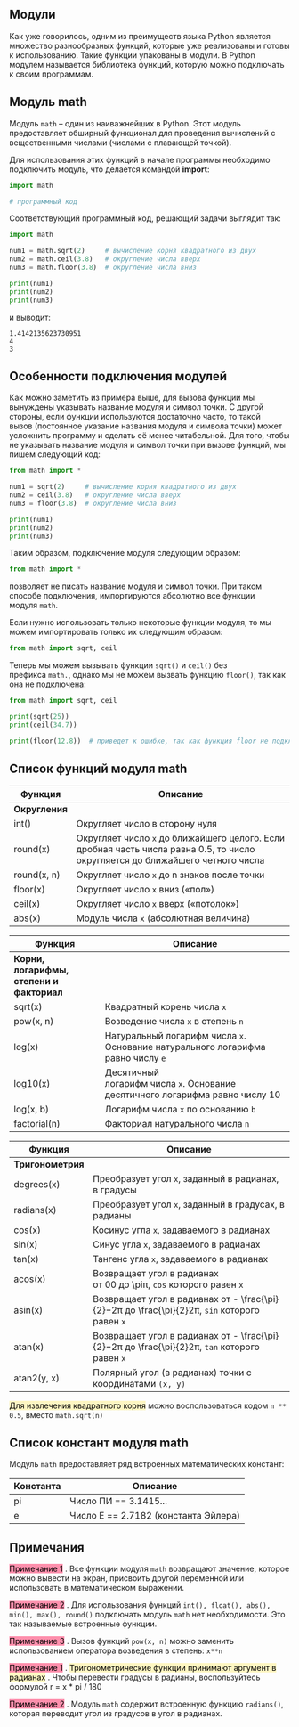## Модули

Как уже говорилось, одним из преимуществ языка Python является множество разнообразных функций, которые уже реализованы и готовы к использованию. Такие функции упакованы в модули. В Python модулем называется библиотека функций, которую можно подключать к своим программам.

## Модуль math

Модуль `math` – один из наиважнейших в Python. Этот модуль предоставляет обширный функционал для проведения вычислений с вещественными числами (числами с плавающей точкой).

Для использования этих функций в начале программы необходимо подключить модуль, что делается командой **import**:

```python
import math

# программный код
```

Соответствующий программный код, решающий задачи выглядит так:

```python
import math

num1 = math.sqrt(2)     # вычисление корня квадратного из двух
num2 = math.ceil(3.8)   # округление числа вверх
num3 = math.floor(3.8)  # округление числа вниз

print(num1)
print(num2)
print(num3)
```

и выводит:

```no-highlight
1.4142135623730951
4
3
```

## Особенности подключения модулей

Как можно заметить из примера выше, для вызова функции мы вынуждены указывать название модуля и символ точки. С другой стороны, если функции используются достаточно часто, то такой вызов (постоянное указание названия модуля и символа точки) может усложнить программу и сделать её менее читабельной. Для того, чтобы не указывать название модуля и символ точки при вызове функций, мы пишем следующий код:

```python
from math import *

num1 = sqrt(2)     # вычисление корня квадратного из двух
num2 = ceil(3.8)   # округление числа вверх
num3 = floor(3.8)  # округление числа вниз

print(num1)
print(num2)
print(num3)
```

Таким образом, подключение модуля следующим образом:

```python
from math import *
```

позволяет не писать название модуля и символ точки. При таком способе подключения, импортируются абсолютно все функции модуля `math`.

Если нужно использовать только некоторые функции модуля, то мы можем импортировать только их следующим образом:

```python
from math import sqrt, ceil
```

Теперь мы можем вызывать функции `sqrt()` и `ceil()` без префикса `math.`, однако мы не можем вызвать функцию `floor()`, так как она не подключена:

```python
from math import sqrt, ceil

print(sqrt(25))
print(ceil(34.7))

print(floor(12.8))  # приведет к ошибке, так как функция floor не подключена
```

## Список функций модуля math

| Функция        | Описание                                                                                                                       |
| -------------- | ------------------------------------------------------------------------------------------------------------------------------ |
| **Округления** |                                                                                                                                |
| int()          | Округляет число в сторону нуля                                                                                                 |
| round(x)       | Округляет число `x` до ближайшего целого. Если дробная часть числа равна 0.5, то число округляется до ближайшего четного числа |
| round(x, n)    | Округляет число `x` до n знаков после точки                                                                                    |
| floor(x)       | Округляет число `x` вниз («пол»)                                                                                               |
| ceil(x)        | Округляет число `x` вверх («потолок»)                                                                                          |
| abs(x)         | Модуль числа `x` (абсолютная величина)                                                                                         |

| Функция                               | Описание                                                                         |
| ------------------------------------- | -------------------------------------------------------------------------------- |
| **Корни, логарифмы, степени и факториал** |                                                                                  |
| sqrt(x)                               | Квадратный корень числа `x`                                                      |
| pow(x, n)                             | Возведение числа `x` в степень `n`                                               |
| log(x)                                | Натуральный логарифм числа `x`. Основание натурального логарифма равно числу `e` |
| log10(x)                              | Десятичный логарифм числа `x`. Основание десятичного логарифма равно числу 10    |
| log(x, b)                             | Логарифм числа `x` по основанию `b`                                              |
| factorial(n)                          | Факториал натурального числа `n`                                                 |

| Функция           | Описание                                                                                        |
| ----------------- | ----------------------------------------------------------------------------------------------- |
| **Тригонометрия** |                                                                                                 |
| degrees(x)        | Преобразует угол `x`, заданный в радианах, в градусы                                            |
| radians(x)        | Преобразует угол `x`, заданный в градусах, в радианы                                            |
| cos(x)            | Косинус угла `x`, задаваемого в радианах                                                        |
| sin(x)            | Синус угла `x`, задаваемого в радианах                                                          |
| tan(x)            | Тангенс угла `x`, задаваемого в радианах                                                        |
| acos(x)           | Возвращает угол в радианах от 00 до \piπ, `cos` которого равен `x`                              |
| asin(x)           | Возвращает угол в радианах от - \frac{\pi}{2}−2π​ до \frac{\pi}{2}2π​, `sin` которого равен `x` |
| atan(x)           | Возвращает угол в радианах от - \frac{\pi}{2}−2π​ до \frac{\pi}{2}2π​, `tan` которого равен `x` |
| atan2(y, x)       | Полярный угол (в радианах) точки с координатами `(x, y)`                                        |

<mark style="background: #FFF3A3A6;">Для извлечения квадратного корня</mark> можно воспользоваться кодом `n ** 0.5`, вместо `math.sqrt(n)`

## Список констант модуля math

Модуль `math` предоставляет ряд встроенных математических констант:

| Константа | Описание                             |
| --------- | ------------------------------------ |
| pi        | Число ПИ == 3.1415...                |
| e         | Число Е == 2.7182 (константа Эйлера) |

## Примечания

<mark style="background: #FF5582A6;">Примечание 1</mark> . Все функции модуля `math` возвращают значение, которое можно вывести на экран, присвоить другой переменной или использовать в математическом выражении.

<mark style="background: #FF5582A6;">Примечание 2</mark> . Для использования функций `int(), float(), abs(), min(), max(), round()` подключать модуль `math` нет необходимости. Это так называемые встроенные функции.

<mark style="background: #FF5582A6;">Примечание 3</mark> . Вызов функций `pow(x, n)` можно заменить использованием оператора возведения в степень: `x**n`


<mark style="background: #FF5582A6;">Примечание 1</mark> . <mark style="background: #FFF3A3A6;">Тригонометрические функции принимают аргумент в радианах</mark> . Чтобы перевести градусы в радианы, воспользуйтесь формулой r = x \* pi / 180

<mark style="background: #FF5582A6;">Примечание 2</mark> . Модуль `math` содержит встроенную функцию `radians()`, которая переводит угол из градусов в угол в радианах.

